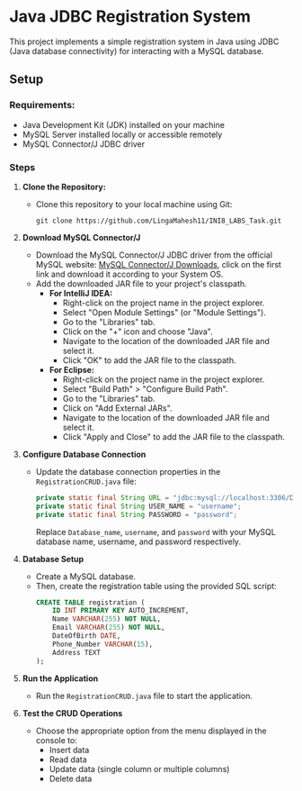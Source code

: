 # Java JDBC Registration System

This project implements a simple registration system in Java using JDBC (Java database connectivity) for interacting with a MySQL database.

## Setup

### Requirements:
- Java Development Kit (JDK) installed on your machine
- MySQL Server installed locally or accessible remotely
- MySQL Connector/J JDBC driver

### Steps

1. **Clone the Repository:**
   - Clone this repository to your local machine using Git:
     ```
     git clone https://github.com/LingaMahesh11/INI8_LABS_Task.git
     ```

2. **Download MySQL Connector/J**
   - Download the MySQL Connector/J JDBC driver from the official MySQL website: [MySQL Connector/J Downloads](https://dev.mysql.com/downloads/connector/j/), click on the first link and download it according to your System OS.
   - Add the downloaded JAR file to your project's classpath.
     - **For IntelliJ IDEA:**
       - Right-click on the project name in the project explorer.
       - Select "Open Module Settings" (or "Module Settings").
       - Go to the "Libraries" tab.
       - Click on the "+" icon and choose "Java".
       - Navigate to the location of the downloaded JAR file and select it.
       - Click "OK" to add the JAR file to the classpath.
     - **For Eclipse:**
       - Right-click on the project name in the project explorer.
       - Select "Build Path" > "Configure Build Path".
       - Go to the "Libraries" tab.
       - Click on "Add External JARs".
       - Navigate to the location of the downloaded JAR file and select it.
       - Click "Apply and Close" to add the JAR file to the classpath.

3. **Configure Database Connection**
   - Update the database connection properties in the `RegistrationCRUD.java` file:
     ```java
     private static final String URL = "jdbc:mysql://localhost:3306/Database_name";
     private static final String USER_NAME = "username";
     private static final String PASSWORD = "password";
     ```
     Replace `Database_name`, `username`, and `password` with your MySQL database name, username, and password respectively.

4. **Database Setup**
   - Create a MySQL database.
   - Then, create the registration table using the provided SQL script:
     ```sql
     CREATE TABLE registration (
         ID INT PRIMARY KEY AUTO_INCREMENT,
         Name VARCHAR(255) NOT NULL,
         Email VARCHAR(255) NOT NULL,
         DateOfBirth DATE,
         Phone_Number VARCHAR(15),
         Address TEXT
     );
     ```

5. **Run the Application**
   - Run the `RegistrationCRUD.java` file to start the application.

6. **Test the CRUD Operations**
   - Choose the appropriate option from the menu displayed in the console to:
     - Insert data
     - Read data
     - Update data (single column or multiple columns)
     - Delete data
